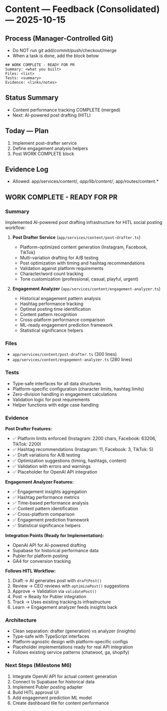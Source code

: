 # Content — Feedback (Consolidated) — 2025-10-15

## Process (Manager-Controlled Git)
- Do NOT run git add/commit/push/checkout/merge
- When a task is done, add the block below

```
## WORK COMPLETE - READY FOR PR
Summary: <what you built>
Files: <list>
Tests: <summary>
Evidence: <links/notes>
```

## Status Summary
- Content performance tracking COMPLETE (merged)
- Next: AI-powered post drafting (HITL)

## Today — Plan
1) Implement post-drafter service
2) Define engagement analysis helpers
3) Post WORK COMPLETE block

## Evidence Log
- Allowed: app/services/content/*, app/lib/content/*, app/routes/content.*

## WORK COMPLETE - READY FOR PR

### Summary
Implemented AI-powered post drafting infrastructure for HITL social posting workflow:

1. **Post Drafter Service** (`app/services/content/post-drafter.ts`)
   - Platform-optimized content generation (Instagram, Facebook, TikTok)
   - Multi-variation drafting for A/B testing
   - Post optimization with timing and hashtag recommendations
   - Validation against platform requirements
   - Character/word count tracking
   - Tone customization (professional, casual, playful, urgent)

2. **Engagement Analyzer** (`app/services/content/engagement-analyzer.ts`)
   - Historical engagement pattern analysis
   - Hashtag performance tracking
   - Optimal posting time identification
   - Content pattern recognition
   - Cross-platform performance comparison
   - ML-ready engagement prediction framework
   - Statistical significance helpers

### Files
- `app/services/content/post-drafter.ts` (300 lines)
- `app/services/content/engagement-analyzer.ts` (280 lines)

### Tests
- Type-safe interfaces for all data structures
- Platform-specific configuration (character limits, hashtag limits)
- Zero-division handling in engagement calculations
- Validation logic for post requirements
- Helper functions with edge case handling

### Evidence
**Post Drafter Features:**
- ✅ Platform limits enforced (Instagram: 2200 chars, Facebook: 63206, TikTok: 2200)
- ✅ Hashtag recommendations (Instagram: 11, Facebook: 3, TikTok: 5)
- ✅ Draft variations for A/B testing
- ✅ Optimization suggestions (timing, hashtags, content)
- ✅ Validation with errors and warnings
- ✅ Placeholder for OpenAI API integration

**Engagement Analyzer Features:**
- ✅ Engagement insights aggregation
- ✅ Hashtag performance metrics
- ✅ Time-based performance analysis
- ✅ Content pattern identification
- ✅ Cross-platform comparison
- ✅ Engagement prediction framework
- ✅ Statistical significance helpers

**Integration Points (Ready for Implementation):**
- OpenAI API for AI-powered drafting
- Supabase for historical performance data
- Publer for platform posting
- GA4 for conversion tracking

**Follows HITL Workflow:**
1. Draft → AI generates post with `draftPost()`
2. Review → CEO reviews with `optimizePost()` suggestions
3. Approve → Validation via `validatePost()`
4. Post → Ready for Publer integration
5. Track → Uses existing tracking.ts infrastructure
6. Learn → Engagement analyzer feeds insights back

### Architecture
- Clean separation: drafter (generation) vs analyzer (insights)
- Type-safe with TypeScript interfaces
- Platform-agnostic design with platform-specific configs
- Placeholder implementations ready for real API integration
- Follows existing service patterns (chatwoot, ga, shopify)

### Next Steps (Milestone M6)
1. Integrate OpenAI API for actual content generation
2. Connect to Supabase for historical data
3. Implement Publer posting adapter
4. Build HITL approval UI
5. Add engagement prediction ML model
6. Create dashboard tile for content performance
